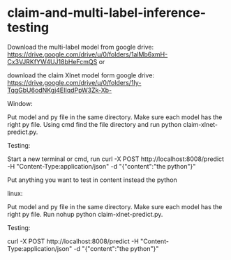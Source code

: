 # claim-and-multi-label-inference-testing
Download the multi-label model from google drive: https://drive.google.com/drive/u/0/folders/1alMb6xmH-Cx3VJRKfYW4UJ18bHeFcmQS  or 

download the claim Xlnet model form google drive: https://drive.google.com/drive/u/0/folders/1Iy-TqgGbU6odNKgj4EIIqdPpW3Zk-Xb-

Window:

Put model and py file in the same directory. Make sure each model has the right py file. Using cmd find the file directory and run python claim-xlnet-predict.py.


Testing:

Start a new terminal or cmd, run
curl -X POST http://localhost:8008/predict -H "Content-Type:application/json" -d "{\"content\":\"the python\"}"

Put anything you want to test in content instead the python


linux:

Put model and py file in the same directory. Make sure each model has the right py file. Run nohup python claim-xlnet-predict.py.

Testing:

curl -X POST http://localhost:8008/predict -H "Content-Type:application/json" -d "{"content":"the python"}"

